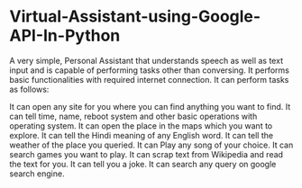 # Virtual-Assistant-using-Google-API-In-Python

A very simple, Personal Assistant that understands speech as well as text input and is capable of performing tasks other than conversing. It performs basic functionalities with required internet connection. It can perform tasks as follows:

It can open any site for you where you can find anything you want to find.
It can tell time, name, reboot system and other basic operations with operating system.
It can open the place in the maps which you want to explore.
It can tell the Hindi meaning of any English word.
It can tell the weather of the place you queried.
It can Play any song of your choice.
It can search games you want to play.
It can scrap text from Wikipedia and read the text for you.
It can tell you a joke.
It can search any query on google search engine.
